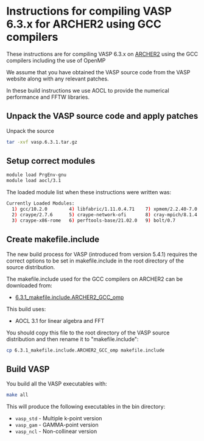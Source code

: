 Instructions for compiling VASP 6.3.x for ARCHER2 using GCC compilers
=====================================================================

These instructions are for compiling VASP 6.3.x on [ARCHER2](https://www.archer2.ac.uk)
using the GCC compilers including the use of OpenMP

We assume that you have obtained the VASP source code from the VASP website along
with any relevant patches.

In these build instructions we use AOCL to provide the numerical performance and
FFTW libraries. 

Unpack the VASP source code and apply patches
---------------------------------------------

Unpack the source

```bash
tar -xvf vasp.6.3.1.tar.gz
```

Setup correct modules
---------------------

```bash
module load PrgEnv-gnu
module load aocl/3.1
```

The loaded module list when these instructions were written was:

```bash
Currently Loaded Modules:
  1) gcc/10.2.0        4) libfabric/1.11.0.4.71    7) xpmem/2.2.40-7.0.1.0_2.7__g1d7a24d.shasta  10) darshan/3.3.1     13) PrgEnv-gnu/8.0.0
  2) craype/2.7.6      5) craype-network-ofi       8) cray-mpich/8.1.4                           11) epcc-setup-env    14) cray-python/3.8.5.0
  3) craype-x86-rome   6) perftools-base/21.02.0   9) bolt/0.7                                   12) load-epcc-module  15) aocl/3.1
```

Create makefile.include
-----------------------

The new build process for VASP (introduced from version 5.4.1) requires the
correct options to be set in makefile.include in the root directory of the
source distribution.

The makefile.include used for the GCC compilers on ARCHER2 can be downloaded from:

* [6.3.1_makefile.include.ARCHER2_GCC_omp](6.3.1_makefile.include.ARCHER2_GCC_omp)

This build uses:

* AOCL 3.1 for linear algebra and FFT

You should copy this file to the root directory of the VASP source distribution
and then rename it to "makefile.include":

```bash
cp 6.3.1_makefile.include.ARCHER2_GCC_omp makefile.include
```

Build VASP
----------

You build all the VASP executables with:

```bash
make all
```

This will produce the following executables in the bin directory:

* `vasp_std` - Multiple k-point version
* `vasp_gam` - GAMMA-point version
* `vasp_ncl` - Non-collinear version



